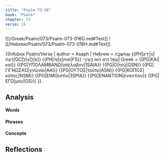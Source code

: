 ```yaml
---
title: "Psalm 73:16"
book: "Psalm"
chapter: 73
verse: 16
---
```

![[/Greek/Psalm/073/Psalm-073-016G.md#Text]]
![[/Hebrew/Psalm/073/Psalm-073-016H.md#Text]]

{{Infobox Psalm/Verse |
  author = Asaph |
  Hebrew = 
וָאֲחַשְּׁבָה
{{PH|יָדַע|x|דַעַת|QC|לְ|x|לָ|x}} {{PH|זֶה|x|זֹאת|FS}}
עָמָל
<ref>
הִיא
</ref>
הוּא
בְעֵינָי
׃|
  Greek = {{PG|ΚΑΙ|καὶ}} {{PG|ΥΠΟΛΑΜΒΑΝΩ|ὑπέλαβον|1SAIA}} {{PG|Ο|τοῦ|GSN}} {{PG|ΓΙΓΝΩΣΚΩ|γνῶναι|AAI}} {{PG|ΟΥΤΟΣ|τοῦτο|ASN}} {{PG|ΚΟΠΟΣ|κόπος|NSM}} {{PG|ΕΙΜΙ|ἐστὶν|3SPIA}} {{PG|ΕΝΑΝΤΙΟΝ|ἐναντίον}} {{PG|ΕΓΩ|μου|GS}}|
}}

## Analysis

#### Words

#### Phrases

#### Concepts

## Reflections
